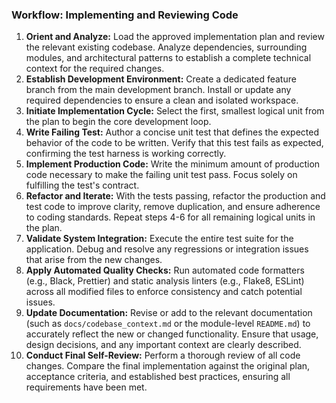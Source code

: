 ### Workflow: Implementing and Reviewing Code

1.  **Orient and Analyze:** Load the approved implementation plan and review the relevant existing codebase. Analyze dependencies, surrounding modules, and architectural patterns to establish a complete technical context for the required changes.
2.  **Establish Development Environment:** Create a dedicated feature branch from the main development branch. Install or update any required dependencies to ensure a clean and isolated workspace.
3.  **Initiate Implementation Cycle:** Select the first, smallest logical unit from the plan to begin the core development loop.
4.  **Write Failing Test:** Author a concise unit test that defines the expected behavior of the code to be written. Verify that this test fails as expected, confirming the test harness is working correctly.
5.  **Implement Production Code:** Write the minimum amount of production code necessary to make the failing unit test pass. Focus solely on fulfilling the test's contract.
6.  **Refactor and Iterate:** With the tests passing, refactor the production and test code to improve clarity, remove duplication, and ensure adherence to coding standards. Repeat steps 4-6 for all remaining logical units in the plan.
7.  **Validate System Integration:** Execute the entire test suite for the application. Debug and resolve any regressions or integration issues that arise from the new changes.
8.  **Apply Automated Quality Checks:** Run automated code formatters (e.g., Black, Prettier) and static analysis linters (e.g., Flake8, ESLint) across all modified files to enforce consistency and catch potential issues.
9.  **Update Documentation:** Revise or add to the relevant documentation (such as `docs/codebase_context.md` or the module-level `README.md`) to accurately reflect the new or changed functionality. Ensure that usage, design decisions, and any important context are clearly described.
10. **Conduct Final Self-Review:** Perform a thorough review of all code changes. Compare the final implementation against the original plan, acceptance criteria, and established best practices, ensuring all requirements have been met.
